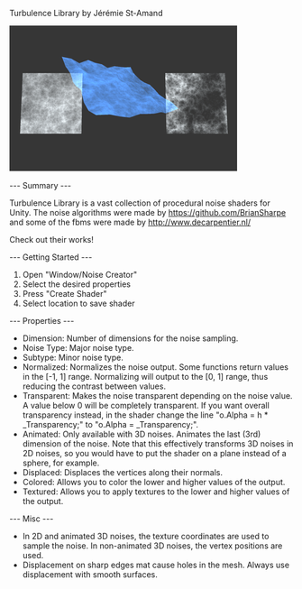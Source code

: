 Turbulence Library by Jérémie St-Amand

![gif](example.gif)

--- Summary ---

Turbulence Library is a vast collection of procedural noise shaders for Unity. The noise algorithms were made by https://github.com/BrianSharpe and some of the fbms were made by http://www.decarpentier.nl/

Check out their works!

--- Getting Started ---

1. Open "Window/Noise Creator"
2. Select the desired properties
3. Press "Create Shader"
4. Select location to save shader

--- Properties ---

- Dimension:	Number of dimensions for the noise sampling.
- Noise Type:	Major noise type.
- Subtype:		Minor noise type.
- Normalized:	Normalizes the noise output. Some functions return values in the [-1, 1] range. Normalizing will output to the [0, 1] range, thus reducing the contrast between values.
- Transparent:  Makes the noise transparent depending on the noise value. A value below 0 will be completely transparent. If you want overall transparency instead, in the shader change the line "o.Alpha = h * _Transparency;" to "o.Alpha = _Transparency;".
- Animated:		Only available with 3D noises. Animates the last (3rd) dimension of the noise. Note that this effectively transforms 3D noises in 2D noises, so you would have to put the shader on a plane instead of a sphere, for example. 
- Displaced:	Displaces the vertices along their normals.
- Colored:		Allows you to color the lower and higher values of the output.
- Textured:		Allows you to apply textures to the lower and higher values of the output.

--- Misc ---

- In 2D and animated 3D noises, the texture coordinates are used to sample the noise. In non-animated 3D noises, the vertex positions are used.
- Displacement on sharp edges mat cause holes in the mesh. Always use displacement with smooth surfaces.
